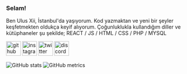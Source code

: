 ### Selam!
Ben Ulus Xii, İstanbul'da yaşıyorum. Kod yazmaktan ve yeni bir şeyler keşfetmekten oldukça keyif alıyorum. Çoğunluklukla kullandığım diller ve kütüphaneler şu şekilde;
REACT / JS / HTML / CSS / PHP / MYSQL

[<img src='https://cdn.jsdelivr.net/npm/simple-icons@3.0.1/icons/github.svg' alt='github' height='40'>](https://github.com/UlusXii)  [<img src='https://cdn.jsdelivr.net/npm/simple-icons@3.0.1/icons/instagram.svg' alt='instagram' height='40'>](https://www.instagram.com/UlusXii/)  [<img src='https://cdn.jsdelivr.net/npm/simple-icons@3.0.1/icons/twitter.svg' alt='twitter' height='40'>](https://twitter.com/UlusXii)  [<img src='https://cdn.jsdelivr.net/npm/simple-icons@3.0.1/icons/discord.svg' alt='discord' height='40'>](https://discord.com/users/648424230081265664)  

![GitHub stats](https://github-readme-stats.vercel.app/api?username=UlusXii&show_icons=true) 
![GitHub metrics](https://metrics.lecoq.io/UlusXii)  
